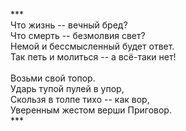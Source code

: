 ***<br />
Что жизнь -- вечный бред?<br />
Что смерть -- безмолвия свет?<br />
Немой и бессмысленный будет ответ.<br />
Так петь и молиться -- а всё-таки нет!<br />
<br />
Возьми свой топор.<br />
Ударь тупой пулей в упор,<br />
Скользя в толпе тихо -- как вор,<br />
Уверенным жестом верши Приговор.<br />
***<br />
<br />
